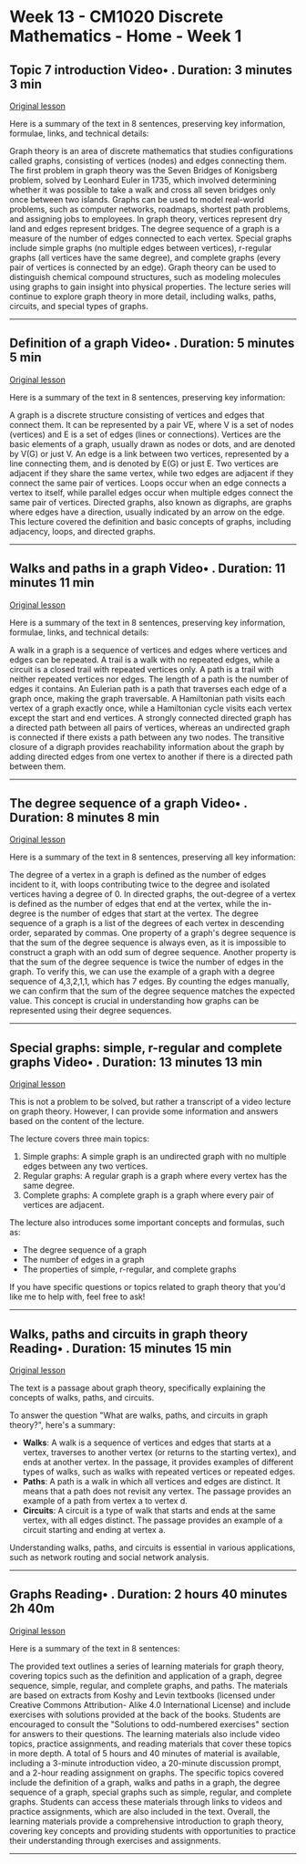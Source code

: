 # Week 13 - CM1020 Discrete Mathematics - Home - Week 1

## Topic 7 introduction Video• . Duration: 3 minutes 3 min

[Original lesson](https://www.coursera.org/learn/uol-discrete-mathematics/lecture/misR3/topic-7-introduction)

Here is a summary of the text in 8 sentences, preserving key information, formulae, links, and technical details:

Graph theory is an area of discrete mathematics that studies configurations called graphs, consisting of vertices (nodes) and edges connecting them. The first problem in graph theory was the Seven Bridges of Konigsberg problem, solved by Leonhard Euler in 1735, which involved determining whether it was possible to take a walk and cross all seven bridges only once between two islands. Graphs can be used to model real-world problems, such as computer networks, roadmaps, shortest path problems, and assigning jobs to employees. In graph theory, vertices represent dry land and edges represent bridges. The degree sequence of a graph is a measure of the number of edges connected to each vertex. Special graphs include simple graphs (no multiple edges between vertices), r-regular graphs (all vertices have the same degree), and complete graphs (every pair of vertices is connected by an edge). Graph theory can be used to distinguish chemical compound structures, such as modeling molecules using graphs to gain insight into physical properties. The lecture series will continue to explore graph theory in more detail, including walks, paths, circuits, and special types of graphs.

---

## Definition of a graph Video• . Duration: 5 minutes 5 min

[Original lesson](https://www.coursera.org/learn/uol-discrete-mathematics/lecture/J5YvL/definition-of-a-graph)

Here is a summary of the text in 8 sentences, preserving key information:

A graph is a discrete structure consisting of vertices and edges that connect them. It can be represented by a pair VE, where V is a set of nodes (vertices) and E is a set of edges (lines or connections). Vertices are the basic elements of a graph, usually drawn as nodes or dots, and are denoted by V(G) or just V. An edge is a link between two vertices, represented by a line connecting them, and is denoted by E(G) or just E. Two vertices are adjacent if they share the same vertex, while two edges are adjacent if they connect the same pair of vertices. Loops occur when an edge connects a vertex to itself, while parallel edges occur when multiple edges connect the same pair of vertices. Directed graphs, also known as digraphs, are graphs where edges have a direction, usually indicated by an arrow on the edge. This lecture covered the definition and basic concepts of graphs, including adjacency, loops, and directed graphs.

---

## Walks and paths in a graph Video• . Duration: 11 minutes 11 min

[Original lesson](https://www.coursera.org/learn/uol-discrete-mathematics/lecture/paqVc/walks-and-paths-in-a-graph)

Here is a summary of the text in 8 sentences, preserving key information, formulae, links, and technical details:

A walk in a graph is a sequence of vertices and edges where vertices and edges can be repeated. A trail is a walk with no repeated edges, while a circuit is a closed trail with repeated vertices only. A path is a trail with neither repeated vertices nor edges. The length of a path is the number of edges it contains. An Eulerian path is a path that traverses each edge of a graph once, making the graph traversable. A Hamiltonian path visits each vertex of a graph exactly once, while a Hamiltonian cycle visits each vertex except the start and end vertices. A strongly connected directed graph has a directed path between all pairs of vertices, whereas an undirected graph is connected if there exists a path between any two nodes. The transitive closure of a digraph provides reachability information about the graph by adding directed edges from one vertex to another if there is a directed path between them.

---

## The degree sequence of a graph Video• . Duration: 8 minutes 8 min

[Original lesson](https://www.coursera.org/learn/uol-discrete-mathematics/lecture/7KP4a/the-degree-sequence-of-a-graph)

Here is a summary of the text in 8 sentences, preserving all key information:

The degree of a vertex in a graph is defined as the number of edges incident to it, with loops contributing twice to the degree and isolated vertices having a degree of 0. In directed graphs, the out-degree of a vertex is defined as the number of edges that end at the vertex, while the in-degree is the number of edges that start at the vertex. The degree sequence of a graph is a list of the degrees of each vertex in descending order, separated by commas. One property of a graph's degree sequence is that the sum of the degree sequence is always even, as it is impossible to construct a graph with an odd sum of degree sequence. Another property is that the sum of the degree sequence is twice the number of edges in the graph. To verify this, we can use the example of a graph with a degree sequence of 4,3,2,1,1, which has 7 edges. By counting the edges manually, we can confirm that the sum of the degree sequence matches the expected value. This concept is crucial in understanding how graphs can be represented using their degree sequences.

---

## Special graphs: simple, r-regular and complete graphs Video• . Duration: 13 minutes 13 min

[Original lesson](https://www.coursera.org/learn/uol-discrete-mathematics/lecture/vfFhv/special-graphs-simple-r-regular-and-complete-graphs)

This is not a problem to be solved, but rather a transcript of a video lecture on graph theory. However, I can provide some information and answers based on the content of the lecture.

The lecture covers three main topics:

1. Simple graphs: A simple graph is an undirected graph with no multiple edges between any two vertices.
2. Regular graphs: A regular graph is a graph where every vertex has the same degree.
3. Complete graphs: A complete graph is a graph where every pair of vertices are adjacent.

The lecture also introduces some important concepts and formulas, such as:

* The degree sequence of a graph
* The number of edges in a graph
* The properties of simple, r-regular, and complete graphs

If you have specific questions or topics related to graph theory that you'd like me to help with, feel free to ask!

---

## Walks, paths and circuits in graph theory Reading• . Duration: 15 minutes 15 min

[Original lesson](https://www.coursera.org/learn/uol-discrete-mathematics/supplement/7cUix/walks-paths-and-circuits-in-graph-theory)

The text is a passage about graph theory, specifically explaining the concepts of walks, paths, and circuits.

To answer the question "What are walks, paths, and circuits in graph theory?", here's a summary:

*   **Walks**: A walk is a sequence of vertices and edges that starts at a vertex, traverses to another vertex (or returns to the starting vertex), and ends at another vertex. In the passage, it provides examples of different types of walks, such as walks with repeated vertices or repeated edges.
*   **Paths**: A path is a walk in which all vertices and edges are distinct. It means that a path does not revisit any vertex. The passage provides an example of a path from vertex a to vertex d.
*   **Circuits**: A circuit is a type of walk that starts and ends at the same vertex, with all edges distinct. The passage provides an example of a circuit starting and ending at vertex a.

Understanding walks, paths, and circuits is essential in various applications, such as network routing and social network analysis.

---

## Graphs Reading• . Duration: 2 hours 40 minutes 2h 40m

[Original lesson](https://www.coursera.org/learn/uol-discrete-mathematics/supplement/BaYxT/graphs)

Here is a summary of the text in 8 sentences:

The provided text outlines a series of learning materials for graph theory, covering topics such as the definition and application of a graph, degree sequence, simple, regular, and complete graphs, and paths. The materials are based on extracts from Koshy and Levin textbooks (licensed under Creative Commons Attribution- Alike 4.0 International License) and include exercises with solutions provided at the back of the books. Students are encouraged to consult the "Solutions to odd-numbered exercises" section for answers to their questions. The learning materials also include video topics, practice assignments, and reading materials that cover these topics in more depth. A total of 5 hours and 40 minutes of material is available, including a 3-minute introduction video, a 20-minute discussion prompt, and a 2-hour reading assignment on graphs. The specific topics covered include the definition of a graph, walks and paths in a graph, the degree sequence of a graph, special graphs such as simple, regular, and complete graphs. Students can access these materials through links to videos and practice assignments, which are also included in the text. Overall, the learning materials provide a comprehensive introduction to graph theory, covering key concepts and providing students with opportunities to practice their understanding through exercises and assignments.

---

